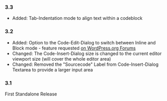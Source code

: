 ### 3.3 ###
* Added: Tab-Indentation mode to align text within a codeblock

### 3.2 ###
* Added: Option to the Code-Edit-Dialog to switch between Inline and Block mode - feature requested [on WordPress.org Forums](https://wordpress.org/support/topic/no-way-to-switch-from-codeblock-to-inline/#post-8539755)
* Changed: The Code-Insert-Dialog size is changed to the current editor viewport size (will cover the whole editor area)
* Changed: Removed the "Sourcecode" Label from Code-Insert-Dialog Textarea to provide a larger input area

### 3.1 ###
First Standalone Release